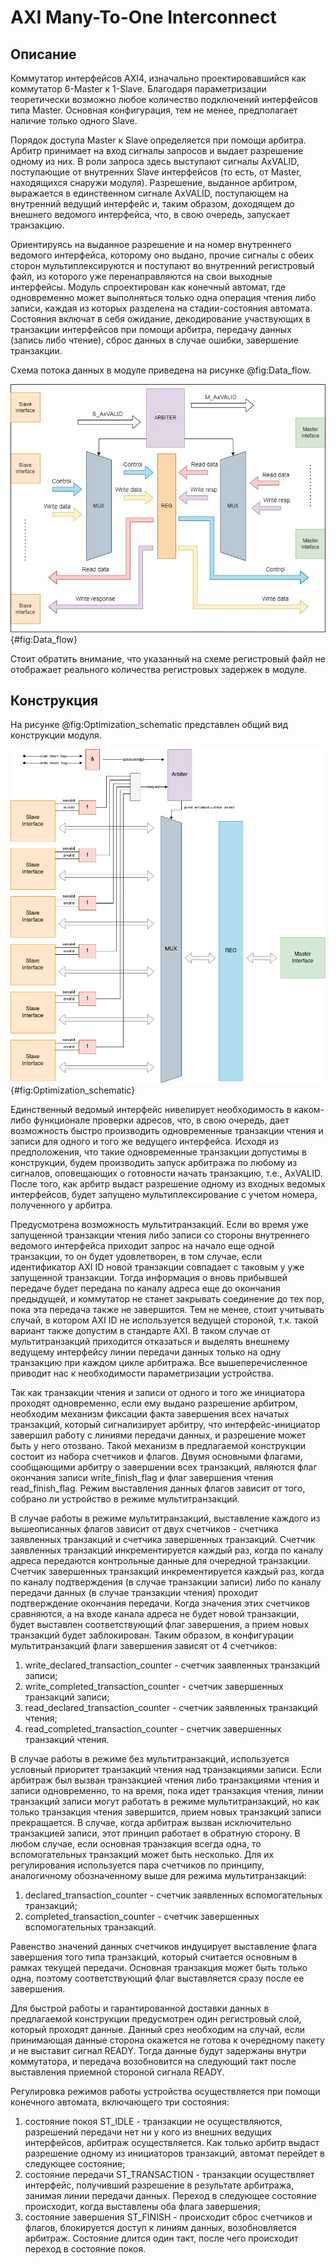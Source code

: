 # AXI Many-To-One Interconnect

## Описание

Коммутатор интерфейсов AXI4, изначально проектировавшийся как коммутатор 6-Master к 1-Slave. Благодаря параметризации теоретически возможно любое количество подключений интерфейсов типа Master. Основная конфигурация, тем не менее, предполагает наличие только одного Slave.

Порядок доступа Master к Slave определяется при помощи арбитра. Арбитр принимает на вход сигналы запросов и выдает разрешение одному из них. В роли запроса здесь выступают сигналы AxVALID, поступающие от внутренних Slave интерфейсов (то есть, от Master, находящихся снаружи модуля). Разрешение, выданное арбитром, выражается в единственном сигнале AxVALID, поступающем на внутренний ведущий интерфейс и, таким образом, доходящем до внешнего ведомого интерфейса, что, в свою очередь, запускает транзакцию.

Ориентируясь на выданное разрешение и на номер внутреннего ведомого интерфейса, которому оно выдано, прочие сигналы с обеих сторон мультиплексируются и поступают во внутренний регистровый файл, из которого уже перенаправляются на свои выходные интерфейсы. Модуль спроектирован как конечный автомат, где одновременно может выполняться только одна операция чтения либо записи, каждая из которых разделена на стадии-состояния автомата. Состояния включат в себя ожидание, декодирование участвующих в транзакции интерфейсов при помощи арбитра, передачу данных (запись либо чтение), сброс данных в случае ошибки, завершение транзакции.

Схема потока данных в модуле приведена на рисунке @fig:Data_flow.

![Поток данных в модуле коммутатора](img/image6.jpg){#fig:Data_flow}

Стоит обратить внимание, что указанный на схеме регистровый файл не отображает реального количества регистровых задержек в модуле.

## Конструкция

На рисунке @fig:Optimization_schematic представлен общий вид конструкции модуля.

![Общая схема конструкции](img/image7.png){#fig:Optimization_schematic}

Единственный ведомый интерфейс нивелирует необходимость в каком-либо функционале проверки адресов, что, в свою очередь, дает возможность быстро производить одновременные транзакции чтения и записи для одного и того же ведущего интерфейса. Исходя из предположения, что такие одновременные транзакции допустимы в конструкции, будем производить запуск арбитража по любому из сигналов, оповещающих о готовности начать транзакцию, т.е., AxVALID. После того, как арбитр выдаст разрешение одному из входных ведомых интерфейсов, будет запущено мультиплексирование с учетом номера, полученного у арбитра.

Предусмотрена возможность мультитранзакций. Если во время уже запущенной транзакции чтения либо записи со стороны внутреннего ведомого интерфейса приходит запрос на начало еще одной транзакции, то он будет удовлетворен, в том случае, если идентификатор AXI ID новой транзакции совпадает с таковым у уже запущенной транзакции. Тогда информация о вновь прибывшей передаче будет передана по каналу адреса еще до окончания предыдущей, и коммутатор не станет закрывать соединение до тех пор, пока эта передача также не завершится. Тем не менее, стоит учитывать случай, в котором AXI ID не используется ведущей стороной, т.к. такой вариант также допустим в стандарте AXI. В таком случае от мультитранзакций приходится отказаться и выделять внешнему ведущему интерфейсу линии передачи данных только на одну транзакцию при каждом цикле арбитража. Все вышеперечисленное приводит нас к необходимости параметризации устройства.

Так как транзакции чтения и записи от одного и того же инициатора проходят одновременно, если ему выдано разрешение арбитром, необходим механизм фиксации факта завершения всех начатых транзакций, который сигнализирует арбитру, что интерфейс-инициатор завершил работу с линиями передачи данных, и разрешение может быть у него отозвано. Такой механизм в предлагаемой конструкции состоит из набора счетчиков и флагов. Двумя основными флагами, сообщающими арбитру о завершении всех транзакций, являются флаг окончания записи write_finish_flag и флаг завершения чтения read_finish_flag. Режим выставления данных флагов зависит от того, собрано ли устройство в режиме мультитранзакций.

В случае работы в режиме мультитранзакций, выставление каждого из вышеописанных флагов зависит от двух счетчиков - счетчика заявленных транзакций и счетчика завершенных транзакций. Счетчик заявленных транзакций инкрементируется каждый раз, когда по каналу адреса передаются контрольные данные для очередной транзакции. Счетчик завершенных транзакций инкрементируется каждый раз, когда по каналу подтверждения (в случае транзакции записи) либо по каналу передачи данных (в случае транзакции чтения) проходит подтверждение окончания передачи. Когда значения этих счетчиков сравняются, а на входе канала адреса не будет новой транзакции, будет выставлен соответствующий флаг завершения, а прием новых транзакций будет заблокирован. Таким образом, в конфигурации мультитранзакций флаги завершения зависят от 4 счетчиков:

1. write_declared_transaction_counter - счетчик заявленных транзакций записи;
2. write_completed_transaction_counter - счетчик завершенных транзакций записи;
3. read_declared_transaction_counter - счетчик заявленных транзакций чтения;
4. read_completed_transaction_counter - счетчик завершенных транзакций чтения.

В случае работы в режиме без мультитранзакций, используется условный приоритет транзакций чтения над транзакциями записи. Если арбитраж был вызван транзакцией чтения либо транзакциями чтения и записи одновременно, то на время, пока идет транзакция чтения, линии транзакций записи могут работать в режиме мультитранзакций, но как только транзакция чтения завершится, прием новых транзакций записи прекращается. В случае, когда арбитраж вызван исключительно транзакцией записи, этот принцип работает в обратную сторону. В любом случае, если основная транзакция всегда одна, то вспомогательных транзакций может быть несколько. Для их регулирования используется пара счетчиков по принципу, аналогичному обозначенному выше для режима мультитранзакций:

1. declared_transaction_counter - счетчик заявленных вспомогательных транзакций;
2. completed_transaction_counter - счетчик завершенных вспомогательных транзакций.

Равенство значений данных счетчиков индуцирует выставление флага завершения того типа транзакций, который считается основным в рамках текущей передачи. Основная транзакция может быть только одна, поэтому соответствующий флаг выставляется сразу после ее завершения.

Для быстрой работы и гарантированной доставки данных в предлагаемой конструкции предусмотрен один регистровый слой, который проходят данные. Данный срез необходим на случай, если принимающая данные сторона окажется не готова к очередному пакету и не выставит сигнал READY. Тогда данные будут задержаны внутри коммутатора, и передача возобновится на следующий такт после выставления приемной стороной сигнала READY.

Регулировка режимов работы устройства осуществляется при помощи конечного автомата, включающего три состояния:

1. состояние покоя ST_IDLE - транзакции не осуществляются, разрешений передачи нет ни у кого из внешних ведущих интерфейсов, арбитраж осуществляется. Как только арбитр выдаст разрешение одному из инициаторов транзакций, автомат перейдет в следующее состояние;
2. состояние передачи ST_TRANSACTION - транзакции осуществляет интерфейс, получивший разрешение в результате арбитража, занимая линии передачи данных. Переход в следующее состояние происходит, когда выставлены оба флага завершения;
3. состояние завершения ST_FINISH - происходит сброс счетчиков и флагов, блокируется доступ к линиям данных, возобновляется арбитраж. Состояние длится один такт, после чего происходит переход в состояние покоя.

